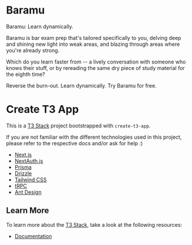 # Baramu

Baramu: Learn dynamically.

Baramu is bar exam prep that's tailored specifically to you, delving deep and shining new light into weak areas, and blazing through areas where you're already strong.

Which do you learn faster from -- a lively conversation with someone who knows their stuff, or by rereading the same dry piece of study material for the eighth time?

Reverse the burn-out. Learn dynamically. Try Baramu for free.

# Create T3 App

This is a [T3 Stack](https://create.t3.gg/) project bootstrapped with `create-t3-app`.

If you are not familiar with the different technologies used in this project, please refer to the respective docs and/or ask for help :)

- [Next.js](https://nextjs.org)
- [NextAuth.js](https://next-auth.js.org)
- [Prisma](https://prisma.io)
- [Drizzle](https://orm.drizzle.team)
- [Tailwind CSS](https://tailwindcss.com)
- [tRPC](https://trpc.io)
- [Ant Design](https://ant.design/)

## Learn More

To learn more about the [T3 Stack](https://create.t3.gg/), take a look at the following resources:

- [Documentation](https://create.t3.gg/)
